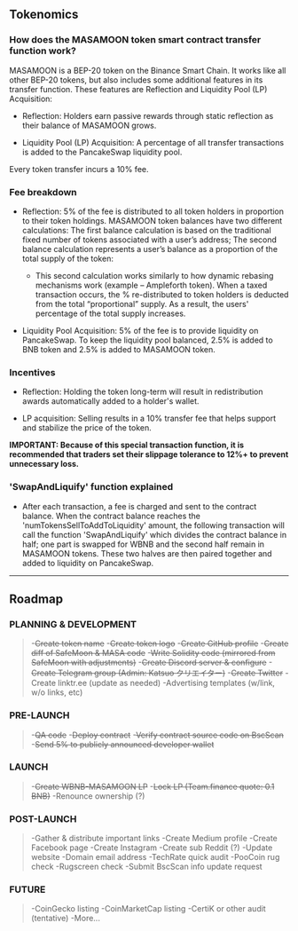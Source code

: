 ## Tokenomics

### How does the MASAMOON token smart contract transfer function work?
  
MASAMOON is a BEP-20 token on the Binance Smart Chain. It works like all other BEP-20 tokens, but also includes some additional features in its transfer function. These features are Reflection and Liquidity Pool (LP) Acquisition:

  - Reflection: Holders earn passive rewards through static reflection as their balance of MASAMOON grows.

  - Liquidity Pool (LP) Acquisition: A percentage of all transfer transactions is added to the PancakeSwap liquidity pool.
			
Every token transfer incurs a 10% fee.

### Fee breakdown

  - Reflection: 5% of the fee is distributed to all token holders in proportion to their token holdings. MASAMOON token balances have two different calculations: The first balance calculation is based on the traditional fixed number of tokens associated with a user’s address; The second balance calculation represents a user’s balance as a proportion of the total supply of the token:

	- This second calculation works similarly to how dynamic rebasing mechanisms work (example – Ampleforth token). When a taxed transaction occurs, the % re-distributed to token holders is deducted from the total “proportional” supply. As a result, the users' percentage of the total supply increases.

  - Liquidity Pool Acquisition: 5% of the fee is to provide liquidity on PancakeSwap. To keep the liquidity pool balanced, 2.5% is added to BNB token and 2.5% is added to MASAMOON token.

### Incentives

  - Reflection: Holding the token long-term will result in redistribution awards automatically added to a holder's wallet.

  - LP acquisition: Selling results in a 10% transfer fee that helps support and stabilize the price of the token.

**IMPORTANT: Because of this special transaction function, it is recommended that traders set their slippage tolerance to 12%+ to prevent unnecessary loss.**
	
### 'SwapAndLiquify' function explained
	
  - After each transaction, a fee is charged and sent to the contract balance. When the contract balance reaches the 'numTokensSellToAddToLiquidity' amount, the following transaction will call the function 'SwapAndLiquify' which divides the contract balance in half; one part is swapped for WBNB and the second half remain in MASAMOON tokens. These two halves are then paired together and added to liquidity on PancakeSwap.

-----

## Roadmap

### PLANNING & DEVELOPMENT
> -~~Create token name~~
> -~~Create token logo~~
> -~~Create GitHub profile~~
> -~~Create diff of SafeMoon & MASA code~~
> -~~Write Solidity code (mirrored from SafeMoon with adjustments)~~
> -~~Create Discord server & configure~~
> -~~Create Telegram group (Admin: Katsuo クリエイター)~~
> -~~Create Twitter~~
> -Create linktr.ee (update as needed)
> -Advertising templates (w/link, w/o links, etc)

### PRE-LAUNCH
> -~~QA code~~
> -~~Deploy contract~~
> -~~Verify contract source code on BscScan~~
> -~~Send 5% to publicly announced developer wallet~~

### LAUNCH
> -~~Create WBNB-MASAMOON LP~~
> -~~Lock LP (Team.finance quote: 0.1 BNB)~~
> -Renounce ownership (?)

### POST-LAUNCH
> -Gather & distribute important links
> -Create Medium profile
> -Create Facebook page
> -Create Instagram
> -Create sub Reddit (?)
> -Update website
> -Domain email address
> -TechRate quick audit
> -PooCoin rug check
> -Rugscreen check
> -Submit BscScan info update request

### FUTURE
> -CoinGecko listing
> -CoinMarketCap listing
> -CertiK or other audit (tentative)
> -More...
